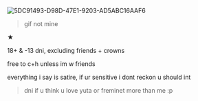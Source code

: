 
![5DC91493-D98D-47E1-9203-AD5ABC16AAF6](https://github.com/Iungs/Iungs/assets/147779186/f50cbfcf-595c-4c06-983a-a4e28ef1bc5a)
>gif not mine 

★ 

18+ & -13 dni, excluding friends + crowns

free to c+h unless im w friends

everything i say is satire, if ur sensitive i dont reckon u should int

>dni if u think u love yuta or freminet more than me :p
